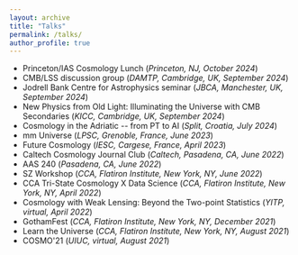 ```yaml
---
layout: archive
title: "Talks"
permalink: /talks/
author_profile: true
---
```

- Princeton/IAS Cosmology Lunch (*Princeton, NJ, October 2024*)
- CMB/LSS discussion group (*DAMTP, Cambridge, UK, September 2024*)
- Jodrell Bank Centre for Astrophysics seminar (*JBCA, Manchester, UK, September 2024*)
- New Physics from Old Light: Illuminating the Universe with CMB Secondaries (*KICC, Cambridge, UK, September 2024*)
- Cosmology in the Adriatic -- from PT to AI (*Split, Croatia, July 2024*)
- mm Universe (*LPSC, Grenoble, France, June 2023*)
- Future Cosmology (*IESC, Cargese, France, April 2023*)
- Caltech Cosmology Journal Club (*Caltech, Pasadena, CA, June 2022*)
- AAS 240 (*Pasadena, CA, June 2022*)
- SZ Workshop (*CCA, Flatiron Institute, New York, NY, June 2022*)
- CCA Tri-State Cosmology X Data Science (*CCA, Flatiron Institute, New York, NY, April 2022*)
- Cosmology with Weak Lensing: Beyond the Two-point Statistics (*YITP, virtual, April 2022*)
- GothamFest (*CCA, Flatiron Institute, New York, NY, December 2021*)
- Learn the Universe (*CCA, Flatiron Institute, New York, NY, August 2021*)
- COSMO'21 (*UIUC, virtual, August 2021*)